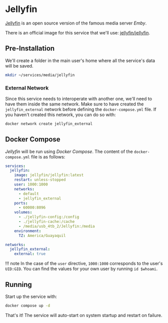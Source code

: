 # Jellyfin

[Jellyfin](https://jellyfin.org/) is an open source version of the famous media server *Emby*.

There is an official image for this service that we'll use: [jellyfin/jellyfin](https://hub.docker.com/r/jellyfin/jellyfin).

## Pre-Installation

We'll create a folder in the main user's home where all the service's data will be saved.

```bash
mkdir ~/services/media/jellyfin
```

### External Network

Since this service needs to interoperate with another one, we'll need to have them inside the same network. Make sure to have created the `jellyfin_external` network before defining the `docker-compose.yml` file. If you haven't created this network, you can do so with:

```bash
docker network create jellyfin_external
```

## Docker Compose

*Jellyfin* will be run using *Docker Compose*. The content of the `docker-compose.yml` file is as follows:

```yaml
services:
  jellyfin:
    image: jellyfin/jellyfin:latest
    restart: unless-stopped
    user: 1000:1000
    networks:
      - default
      - jellyfin_external
    ports:
      - 60000:8096
    volumes:
      - ./jellyfin-config:/config
      - ./jellyfin-cache:/cache
      - /media/usb_4tb_2/Jellyfin:/media
    environment:
      TZ: America/Guayaquil

networks:
  jellyfin_external:
    external: true
```

!!! note
    In the case of the `user` directive, `1000:1000` corresponds to the user's `UID:GID`. You can find the values for your own user by running `id $whoami`.

## Running

Start up the service with:

```bash
docker compose up -d
```

That's it! The service will auto-start on system startup and restart on failure.
